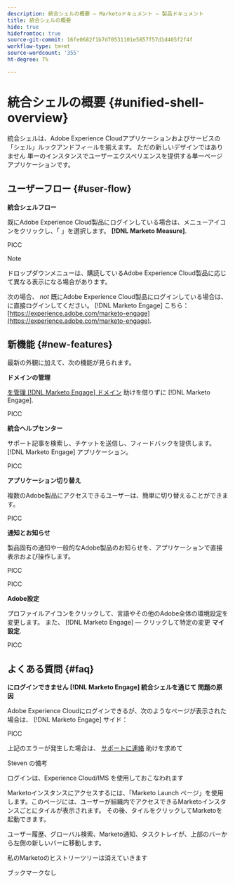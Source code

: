 ```yaml
---
description: 統合シェルの概要 — Marketoドキュメント — 製品ドキュメント
title: 統合シェルの概要
hide: true
hidefromtoc: true
source-git-commit: 16fe0682f1b7d70531101e5857f57d1d405f2f4f
workflow-type: tm+mt
source-wordcount: '355'
ht-degree: 7%

---
```


# 統合シェルの概要 {#unified-shell-overview}

統合シェルは、Adobe Experience Cloudアプリケーションおよびサービスの「シェル」ルックアンドフィールを揃えます。 ただの新しいデザインではありません 単一のインスタンスでユーザーエクスペリエンスを提供する単一ページアプリケーションです。

## ユーザーフロー {#user-flow}

**統合シェルフロー**

既にAdobe Experience Cloud製品にログインしている場合は、メニューアイコンをクリックし、「 」を選択します。 **[!DNL Marketo Measure]**.

PICC

>[!NOTE]
>
>ドロップダウンメニューは、購読しているAdobe Experience Cloud製品に応じて異なる表示になる場合があります。

次の場合、 _not_ 既にAdobe Experience Cloud製品にログインしている場合は、に直接ログインしてください。 [!DNL Marketo Engage] こちら： [https://experience.adobe.com/marketo-engage](https://experience.adobe.com/marketo-engage).

## 新機能 {#new-features}

最新の外観に加えて、次の機能が見られます。

**ドメインの管理**

[を管理 [!DNL Marketo Engage] ドメイン](/help/marketo/product-docs/administration/email-setup/add-multiple-branding-domains/add-an-additional-branding-domain.md) 助けを借りずに [!DNL Marketo Engage].

PICC

**統合ヘルプセンター**

サポート記事を検索し、チケットを送信し、フィードバックを提供します。 [!DNL Marketo Engage] アプリケーション。

PICC

**アプリケーション切り替え**

複数のAdobe製品にアクセスできるユーザーは、簡単に切り替えることができます。

PICC

**通知とお知らせ**

製品固有の通知や一般的なAdobe製品のお知らせを、アプリケーションで直接表示および操作します。

PICC

PICC

**Adobe設定**

プロファイルアイコンをクリックして、言語やその他のAdobe全体の環境設定を変更します。 また、 [!DNL Marketo Engage] — クリックして特定の変更 **マイ設定**.

PICC

## よくある質問 {#faq}

**にログインできません [!DNL Marketo Engage] 統合シェルを通じて 問題の原因**

Adobe Experience Cloudにログインできるが、次のようなページが表示された場合は、 [!DNL Marketo Engage] サイド：

PICC

上記のエラーが発生した場合は、 [サポートに連絡](https://nation.marketo.com/t5/support/ct-p/Support) 助けを求めて

Steven の備考

ログインは、Experience Cloud/IMS を使用しておこなわれます

Marketoインスタンスにアクセスするには、「Marketo Launch ページ」を使用します。このページには、ユーザーが組織内でアクセスできるMarketoインスタンスごとにタイルが表示されます。 その後、タイルをクリックしてMarketoを起動できます。

ユーザー履歴、グローバル検索、Marketo通知、タスクトレイが、上部のバーから左側の新しいバーに移動します。

私のMarketoのヒストリーツリーは消えていきます

ブックマークなし
